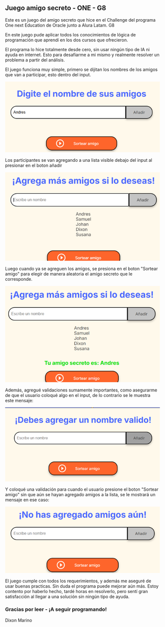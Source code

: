 <h2>Juego amigo secreto - ONE - G8</h2>

<p>Este es un juego del amigo secreto que hice en el Challenge del programa One next Education de Oracle junto a Alura Latam. G8</p>

<p>En este juego pude aplicar todos los conocimientos de lógica de programación que aprendí en los dos cursos que ofrecieron.</p>

<p>El programa lo hice totalmente desde cero, sin usar ningún tipo de IA ni ayuda en internet. Esto para desafiarme a mi mismo y realmente resolver un problema a partir del análisis.</p>

<p>El juego funciona muy simple, primero se dijitan los nombres de los amigos que van a participar, esto dentro del input.</p>

<img src="assets/Captura.PNG">

<p>Los participantes se van agregando a una lista visible debajo del input al presionar en el boton añadir</p>

<img src="assets/Captura2.PNG">

<p>Luego cuando ya se agreguen los amigos, se presiona en el boton "Sortear amigo" para elegir de manera aleatoria el amigo secreto que le corresponde.</p>

<img src="assets/Captura3.PNG">

<p>Además, agregué validaciones sumamente importantes, como asegurarme de que el usuario coloqué algo en el input, de lo contrario se le muestra este mensaje: </p>

<img src="assets/Captura4.PNG">

<p>Y coloqué una validación para cuando el usuario presione el boton "Sortear amigo" sin que aún se hayan agregado amigos a la lista, se le mostrará un mensaje en ese caso: </p>

<img src="assets/Captura5.PNG">

<p>El juego cumple con todos los requerimientos, y además me aseguré de usar buenas practicas. Sin duda el programa puede mejorar aún más. Estoy contento por haberlo hecho, tardé horas en resolverlo, pero sentí gran satisfacción al llegar a una solución sin ningún tipo de ayuda.</p>

<h3>Gracias por leer - ¡A seguir programando!</h3>

Dixon Marino
